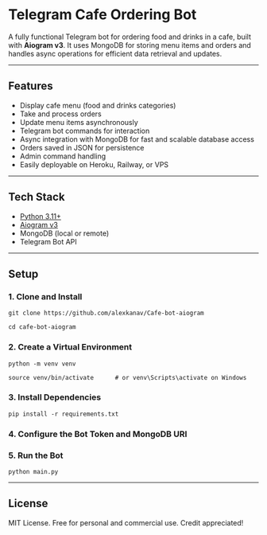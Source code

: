 # Telegram Cafe Ordering Bot

A fully functional Telegram bot for ordering food and drinks in a cafe, built with **Aiogram v3**. It uses MongoDB for storing menu items and orders and handles async operations for efficient data retrieval and updates.

---

## Features

- Display cafe menu (food and drinks categories)
- Take and process orders
- Update menu items asynchronously
- Telegram bot commands for interaction
- Async integration with MongoDB for fast and scalable database access
- Orders saved in JSON for persistence
- Admin command handling
- Easily deployable on Heroku, Railway, or VPS

---

## Tech Stack

- [Python 3.11+](https://www.python.org)
- [Aiogram v3](https://docs.aiogram.dev/)
- MongoDB (local or remote)
- Telegram Bot API

---

## Setup

### 1. Clone and Install
    git clone https://github.com/alexkanav/Cafe-bot-aiogram
    
    cd cafe-bot-aiogram

### 2. Create a Virtual Environment    
    python -m venv venv
    
    source venv/bin/activate      # or venv\Scripts\activate on Windows
    
    
### 3. Install Dependencies
    pip install -r requirements.txt

### 4. Configure the Bot Token and MongoDB URI

### 5. Run the Bot
    python main.py

---
## License
MIT License. Free for personal and commercial use. Credit appreciated!
